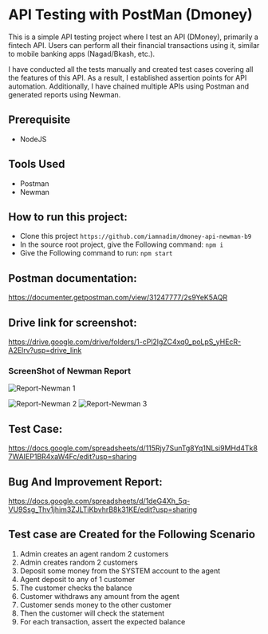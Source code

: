 # API Testing with PostMan (Dmoney)
This is a simple API testing project where I test an API (DMoney), primarily a fintech API. 
Users can perform all their financial transactions using it, similar to mobile banking apps (Nagad/Bkash, etc.).

I have conducted all the tests manually and created test cases covering all the features of this API. As a result, I established assertion points for API automation. Additionally, I have chained multiple APIs using Postman and generated reports using Newman.

## Prerequisite
 - NodeJS
 
## Tools Used
 - Postman
 - Newman

## How to run this project:
  - Clone this project
  ``` https://github.com/iamnadim/dmoney-api-newman-b9 ```
  - In the source root project, give the Following command:
    ``` npm i ```
  - Give the Following command to run:
    ``` npm start ```

## Postman documentation: 
https://documenter.getpostman.com/view/31247777/2s9YeK5AQR
## Drive link for screenshot: 
https://drive.google.com/drive/folders/1-cPl2lgZC4xq0_poLpS_yHEcR-A2Elrv?usp=drive_link

### ScreenShot of Newman Report

![Report-Newman 1](https://github.com/iamnadim/dmoney-api-newman-b9/assets/47740217/4d1071d5-0e7d-4a27-aa5d-6cba05351433)

![Report-Newman 2](https://github.com/iamnadim/dmoney-api-newman-b9/assets/47740217/daf35d19-4171-4ad6-a290-2b74bbde4f46)
![Report-Newman 3](https://github.com/iamnadim/dmoney-api-newman-b9/assets/47740217/14c64239-79de-4510-979c-281f9cd59d01)

## Test Case:
https://docs.google.com/spreadsheets/d/115Rjy7SunTg8Yq1NLsi9MHd4Tk87WAIEP1BR4xaW4Fc/edit?usp=sharing

## Bug And Improvement Report:
https://docs.google.com/spreadsheets/d/1deG4Xh_5q-VU9Ssg_Thv1jhim3ZJLTiKbvhrB8k31KE/edit?usp=sharing

## Test case are Created for the Following Scenario

1. Admin creates an agent random 2 customers
2. Admin creates random 2 customers
3. Deposit some money from the SYSTEM account to the agent
4. Agent deposit to any of 1 customer
5. The customer checks the balance
6. Customer withdraws any amount from the agent
7. Customer sends money to the other customer
8. Then the customer will check the statement
9. For each transaction, assert the expected balance
